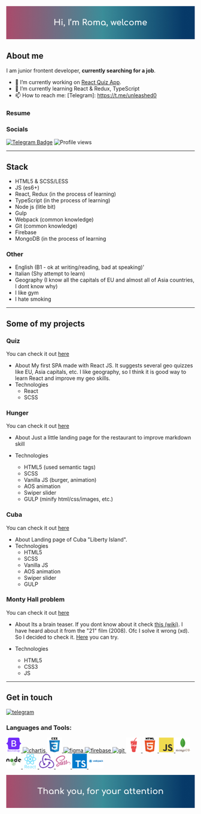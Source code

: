 <img src='https://github.com/Unleashed97/unleashed97/blob/main/src/assets/images/header-mod.jpg' alt='header'>

## About me
I am junior frontent developer, **currently searching for a job**.


- 🔭 I’m currently working on [React Quiz App](https://github.com/Unleashed97/react-quiz).
- 🌱 I’m currently learning React & Redux, TypeScript 
- 📫 How to reach me: [Telegram]: https://t.me/unleashed0

### Resume
 <!--- [SV.pdf]( https://unleashed97.github.io/unleashed97/src/assets/cv/CV.pdf) -->

### Socials

[![Telegram Badge](https://img.shields.io/badge/-Telegram-0088cc?style=flat-square&logo=Telegram&logoColor=white)](https://t.me/unleashed0)
![Profile views](https://gpvc.arturio.dev/unleashed97)

***

## Stack
* HTML5 & SCSS/LESS
* JS (es6+)
* React, Redux (in the process of learning)
* TypeScript (in the process of learning)
* Node js (litle bit)
* Gulp
* Webpack (common knowledge)
* Git (common knowledge)
* Firebase
* MongoDB (in the process of learning

### Other
* English (B1 - ok at writing/reading, bad at speaking)'
* Italian (Shy attempt to learn)
* Geography (I know all the capitals of EU and almost all of Asia countries, I dont know why)
* I like gym
* I hate smoking

***

## Some of my projects
### Quiz
You can check it out [here](https://unleashed97.github.io/react-quiz/#/)
* About
My first SPA made with React JS. It suggests several geo quizzes like EU, Asia capitals, etc. I like geography, so I think it is good way to learn React and improve my geo skills.
* Technologies
  * React
  * SCSS

### Hunger
You can check it out [here](https://unleashed97.github.io/hunger/dist/)
* About
Just a little landing page for the restaurant to improve markdown skill

* Technologies
  * HTML5 (used semantic tags)
  * SCSS
  * Vanilla JS (burger, animation)
  * AOS animation
  * Swiper slider
  * GULP (minify html/css/images, etc.)

### Cuba
You can check it out [here](https://unleashed97.github.io/cuba/src/)
* About
Landing page of Cuba "Liberty Island". 
* Technologies
  * HTML5
  * SCSS
  * Vanilla JS
  * AOS animation
  * Swiper slider
  * GULP

### Monty Hall problem
You can check it out [here](https://unleashed97.github.io/monty/)
* About
Its a brain teaser. If you dont know about it check [this (wiki)](https://en.wikipedia.org/wiki/Monty_Hall_problem). I have heard about it from the "21" film (2008). Ofc I solve it wrong (xd). So I decided to check it. [Here](https://unleashed97.github.io/monty/) you can try.

* Technologies
  * HTML5
  * CSS3
  * JS

***

## Get in touch

[<img src='https://cdn.jsdelivr.net/npm/simple-icons@3.0.1/icons/telegram.svg' alt='telegram' height='40'>](https://t.me/unleashed0)

<h3 align="left">Languages and Tools:</h3>
<p align="left"> <a href="https://getbootstrap.com" target="_blank"> <img src="https://raw.githubusercontent.com/devicons/devicon/master/icons/bootstrap/bootstrap-plain-wordmark.svg" alt="bootstrap" width="40" height="40"/> </a> <a href="https://www.chartjs.org" target="_blank"> <img src="https://www.chartjs.org/media/logo-title.svg" alt="chartjs" width="40" height="40"/> </a> <a href="https://www.w3schools.com/css/" target="_blank"> <img src="https://raw.githubusercontent.com/devicons/devicon/master/icons/css3/css3-original-wordmark.svg" alt="css3" width="40" height="40"/> </a> <a href="https://www.figma.com/" target="_blank"> <img src="https://www.vectorlogo.zone/logos/figma/figma-icon.svg" alt="figma" width="40" height="40"/> </a> <a href="https://firebase.google.com/" target="_blank"> <img src="https://www.vectorlogo.zone/logos/firebase/firebase-icon.svg" alt="firebase" width="40" height="40"/> </a> <a href="https://git-scm.com/" target="_blank"> <img src="https://www.vectorlogo.zone/logos/git-scm/git-scm-icon.svg" alt="git" width="40" height="40"/> </a> <a href="https://gulpjs.com" target="_blank"> <img src="https://raw.githubusercontent.com/devicons/devicon/master/icons/gulp/gulp-plain.svg" alt="gulp" width="40" height="40"/> </a> <a href="https://www.w3.org/html/" target="_blank"> <img src="https://raw.githubusercontent.com/devicons/devicon/master/icons/html5/html5-original-wordmark.svg" alt="html5" width="40" height="40"/> </a> <a href="https://developer.mozilla.org/en-US/docs/Web/JavaScript" target="_blank"> <img src="https://raw.githubusercontent.com/devicons/devicon/master/icons/javascript/javascript-original.svg" alt="javascript" width="40" height="40"/> </a> <a href="https://www.mongodb.com/" target="_blank"> <img src="https://raw.githubusercontent.com/devicons/devicon/master/icons/mongodb/mongodb-original-wordmark.svg" alt="mongodb" width="40" height="40"/> </a> <a href="https://nodejs.org" target="_blank"> <img src="https://raw.githubusercontent.com/devicons/devicon/master/icons/nodejs/nodejs-original-wordmark.svg" alt="nodejs" width="40" height="40"/> </a> <a href="https://reactjs.org/" target="_blank"> <img src="https://raw.githubusercontent.com/devicons/devicon/master/icons/react/react-original-wordmark.svg" alt="react" width="40" height="40"/> </a> <a href="https://redux.js.org" target="_blank"> <img src="https://raw.githubusercontent.com/devicons/devicon/master/icons/redux/redux-original.svg" alt="redux" width="40" height="40"/> </a> <a href="https://sass-lang.com" target="_blank"> <img src="https://raw.githubusercontent.com/devicons/devicon/master/icons/sass/sass-original.svg" alt="sass" width="40" height="40"/> </a> <a href="https://www.typescriptlang.org/" target="_blank"> <img src="https://raw.githubusercontent.com/devicons/devicon/master/icons/typescript/typescript-original.svg" alt="typescript" width="40" height="40"/> </a> <a href="https://webpack.js.org" target="_blank"> <img src="https://raw.githubusercontent.com/devicons/devicon/d00d0969292a6569d45b06d3f350f463a0107b0d/icons/webpack/webpack-original-wordmark.svg" alt="webpack" width="40" height="40"/> </a> </p>

<img src='https://github.com/Unleashed97/unleashed97/blob/main/src/assets/images/footer-mod.jpg' alt='footer'>
